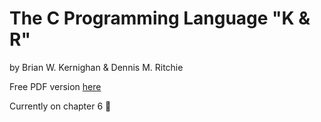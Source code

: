 # The C Programming Language "K & R"
by Brian W. Kernighan & Dennis M. Ritchie

Free PDF version [here](http://www2.cs.uregina.ca/~hilder/cs833/Other%20Reference%20Materials/The%20C%20Programming%20Language.pdf)

Currently on chapter 6 📘


